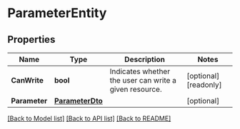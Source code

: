 # ParameterEntity

## Properties

Name | Type | Description | Notes
------------ | ------------- | ------------- | -------------
**CanWrite** | **bool** | Indicates whether the user can write a given resource. | [optional] [readonly] 
**Parameter** | [**ParameterDto**](ParameterDTO.md) |  | [optional] 

[[Back to Model list]](../README.md#documentation-for-models) [[Back to API list]](../README.md#documentation-for-api-endpoints) [[Back to README]](../README.md)



